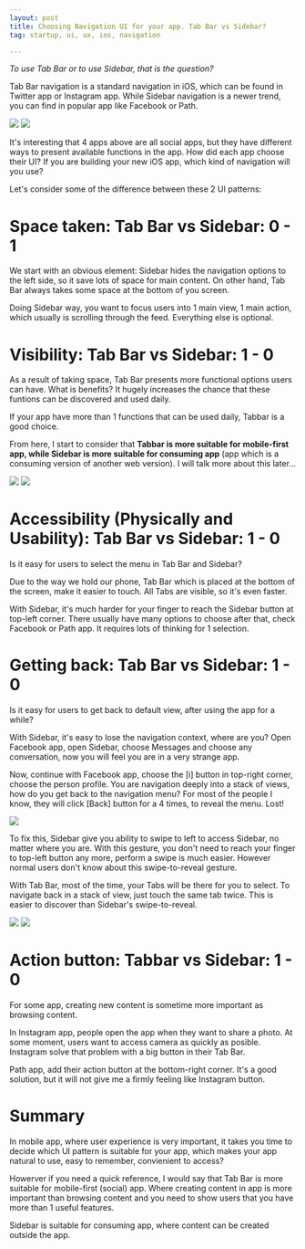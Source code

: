 ```yaml
---
layout: post
title: Choosing Navigation UI for your app. Tab Bar vs Sidebar?
tag: startup, ui, ux, ios, navigation

---
```

_To use Tab Bar or to use Sidebar, that is the question?_

Tab Bar navigation is a standard navigation in iOS, which can be found in Twitter app or Instagram app. While Sidebar navigation is a newer trend, you can find in popular app like Facebook or Path.

![](/images/2013/instagram-tabbar.png)
![](/images/2013/facebook-sidebar.png)

It's interesting that 4 apps above are all social apps, but they have different ways to present available functions in the app.  How did each app choose their UI? If you are building your new iOS app, which kind of navigation will you use?

Let's consider some of the difference between these 2 UI patterns:

# Space taken: Tab Bar vs Sidebar: 0 - 1
We start with an obvious element: Sidebar hides the navigation options to the left side, so it save lots of space for main content. On other hand, Tab Bar always takes some space at the bottom of you screen.

Doing Sidebar way, you want to focus users into 1 main view, 1 main action, which usually is scrolling through the feed. Everything else is optional.

# Visibility: Tab Bar vs Sidebar: 1 - 0
As a result of taking space, Tab Bar presents more functional options users can have. What is benefits? It hugely increases the chance that these funtions can be discovered and used daily.

If your app have more than 1 functions that can be used daily, Tabbar is a good choice.

From here, I start to consider that __Tabbar is more suitable for mobile-first app, while Sidebar is more suitable for consuming app__ (app which is a consuming version of another web version). I will talk more about this later...

![](/images/2013/path-sidebar.png)
![](/images/2013/twitter-tabbar.png)

# Accessibility (Physically and Usability): Tab Bar vs Sidebar: 1 - 0
Is it easy for users to select the menu in Tab Bar and Sidebar?

Due to the way we hold our phone, Tab Bar which is placed at the bottom of the screen, make it easier to touch. All Tabs are visible, so it's even faster. 

With Sidebar, it's much harder for your finger to reach the Sidebar button at top-left corner. There usually have many options to choose after that, check Facebook or Path app. It requires lots of thinking for 1 selection.


# Getting back: Tab Bar vs Sidebar: 1 - 0
Is it easy for users to get back to default view, after using the app for a while?

With Sidebar, it's easy to lose the navigation context, where are you?
Open Facebook app, open Sidebar, choose Messages and choose any conversation, now you will feel you are in a very strange app.

Now, continue with Facebook app, choose the [i] button in top-right corner, choose the person profile. You are navigation deeply into a stack of views, how do you get back to the navigation menu? For most of the people I know, they will click [Back] button for a 4 times, to reveal the menu. Lost!

![](/images/2013/facebook-stack-of-view.png)

To fix this, Sidebar give you ability to swipe to left to access Sidebar, no matter where you are. With this gesture, you don't need to reach your finger to top-left button any more, perform a swipe is much easier. However normal users don't know about this swipe-to-reveal gesture.

With Tab Bar, most of the time, your Tabs will be there for you to select. To navigate back in a stack of view, just touch the same tab twice. This is easier to discover than Sidebar's swipe-to-reveal.

![](/images/2013/facebook-swipe-to-reveal.png)
![](/images/2013/instagram-tab-go-back.png)

# Action button: Tabbar vs Sidebar: 1 - 0
For some app, creating new content is sometime more important as browsing content.

In Instagram app, people open the app when they want to share a photo. At some moment, users want to access camera as quickly as posible. Instagram solve that problem with a big button in their Tab Bar. 

Path app, add their action button at the bottom-right corner. It's a good solution, but it will not give me a firmly feeling like Instagram button.


# Summary
In mobile app, where user experience is very important, it takes you time to decide which UI pattern is suitable for your app, which makes your app natural to use, easy to remember, convienient to access?

Howerver if you need a quick reference, I would say that Tab Bar is more suitable for mobile-first (social) app. Where creating content in app is more important than browsing content and you need to show users that you have more than 1 useful features.

Sidebar is suitable for consuming app, where content can be created outside the app.